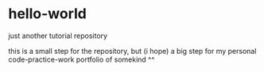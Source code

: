 # hello-world
just another tutorial repository

this is a small step for the repository, but (i hope) a big step for my personal code-practice-work portfolio of somekind ^^
